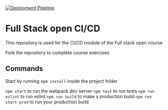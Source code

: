 [![Deployment Pipeline](https://github.com/JABejaranoVela/GitActions/actions/workflows/pipeline.yml/badge.svg)](https://github.com/JABejaranoVela/GitActions/actions/workflows/pipeline.yml)

# Full Stack open CI/CD

This repository is used for the CI/CD module of the Full stack open course

Fork the repository to complete course exercises

## Commands

Start by running `npm install` inside the project folder

`npm start` to run the webpack dev server
`npm test` to run tests
`npm run eslint` to run eslint
`npm run build` to make a production build
`npm run start-prod` to run your production build
